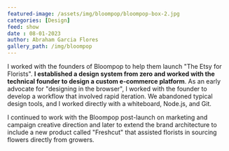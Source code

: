 ```yaml
---
featured-image: /assets/img/bloompop/bloompop-box-2.jpg
categories: [Design]
feed: show
date : 08-01-2023
author: Abraham Garcia Flores
gallery_path: /img/bloompop
---
```


I worked with the founders of Bloompop to help them launch "The Etsy for Florists". <strong>I established a design system from zero and worked with the technical founder to design a custom e-commerce platform</strong>. As an early advocate for "designing in the browser", I worked with the founder to develop a workflow that involved rapid iteration. We abandoned typical design tools, and I worked directly with a whiteboard, Node.js, and Git. 

I continued to work with the Bloompop post-launch on marketing and campaign creative direction and later to extend the brand architecture to include a new product called "Freshcut" that assisted  florists in sourcing flowers directly from growers.